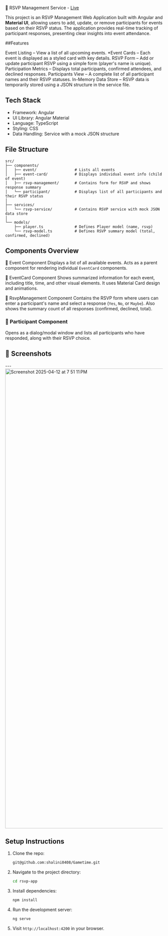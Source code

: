 🎉 RSVP Management Service - [Live](https://gametime-beryl.vercel.app/rsvp/1)

This project is an RSVP Management Web Application built with Angular and **Material UI**, allowing users to add, update, or remove participants for events based on their RSVP status. The application provides real-time tracking of participant responses, presenting clear insights into event attendance.

##Features

Event Listing – View a list of all upcoming events.
*Event Cards – Each event is displayed as a styled card with key details.
RSVP Form – Add or update participant RSVP using a simple form (player's name is unique).
Participation Metrics – Displays total participants, confirmed attendees, and declined responses.
Participants View – A complete list of all participant names and their RSVP statuses.
In-Memory Data Store – RSVP data is temporarily stored using a JSON structure in the service file.

## Tech Stack

- Framework: Angular
- UI Library: Angular Material
- Language: TypeScript
- Styling: CSS
- Data Handling: Service with a mock JSON structure

## File Structure

```plaintext
src/
├── components/
│   ├── event/                 # Lists all events
│   ├── event-card/            # Displays individual event info (child of event)
│   ├── rsvp-management/       # Contains form for RSVP and shows response summary
│   └── participant/           # Displays list of all participants and their RSVP status
│
├── services/
│   └── rsvp-service/          # Contains RSVP service with mock JSON data store
│
└── models/
    ├── player.ts              # Defines Player model (name, rsvp)
    └── rsvp-model.ts          # Defines RSVP summary model (total, confirmed, declined)
```


## Components Overview

🔹 Event Component
Displays a list of all available events. Acts as a parent component for rendering individual `EventCard` components.

🔹 EventCard Component
Shows summarized information for each event, including title, time, and other visual elements. It uses Material Card design and animations.

🔹 RsvpManagement Component
Contains the RSVP form where users can enter a participant's name and select a response (`Yes`, `No`, or `Maybe`). Also shows the summary count of all responses (confirmed, declined, total).

### 🔹 Participant Component
Opens as a dialog/modal window and lists all participants who have responded, along with their RSVP choice.

## 📸 Screenshots

---<img width="1470" alt="Screenshot 2025-04-12 at 7 51 11 PM" src="https://github.com/user-attachments/assets/de1e96d6-b86c-4409-9eae-2ab0b4f3feb2" />


## Setup Instructions

1. Clone the repo:
   ```bash
   git@github.com:shalini0408/Gametime.git
   ```

2. Navigate to the project directory:
   ```bash
   cd rsvp-app
   ```

3. Install dependencies:
   ```bash
   npm install
   ```

4. Run the development server:
   ```bash
   ng serve
   ```

5. Visit `http://localhost:4200` in your browser.
